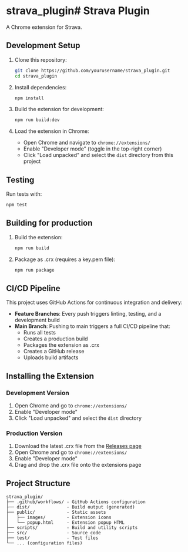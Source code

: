 # strava_plugin# Strava Plugin

A Chrome extension for Strava.

## Development Setup

1. Clone this repository:
   ```bash
   git clone https://github.com/yourusername/strava_plugin.git
   cd strava_plugin
   ```

2. Install dependencies:
   ```bash
   npm install
   ```

3. Build the extension for development:
   ```bash
   npm run build:dev
   ```

4. Load the extension in Chrome:
   - Open Chrome and navigate to `chrome://extensions/`
   - Enable "Developer mode" (toggle in the top-right corner)
   - Click "Load unpacked" and select the `dist` directory from this project

## Testing

Run tests with:
```bash
npm test
```

## Building for production

1. Build the extension:
   ```bash
   npm run build
   ```

2. Package as .crx (requires a key.pem file):
   ```bash
   npm run package
   ```

## CI/CD Pipeline

This project uses GitHub Actions for continuous integration and delivery:

- **Feature Branches**: Every push triggers linting, testing, and a development build
- **Main Branch**: Pushing to main triggers a full CI/CD pipeline that:
  - Runs all tests
  - Creates a production build
  - Packages the extension as .crx
  - Creates a GitHub release
  - Uploads build artifacts

## Installing the Extension

### Development Version
1. Open Chrome and go to `chrome://extensions/`
2. Enable "Developer mode"
3. Click "Load unpacked" and select the `dist` directory

### Production Version
1. Download the latest .crx file from the [Releases page](https://github.com/yourusername/strava_plugin/releases)
2. Open Chrome and go to `chrome://extensions/`
3. Enable "Developer mode"
4. Drag and drop the .crx file onto the extensions page

## Project Structure

```
strava_plugin/
├── .github/workflows/ - GitHub Actions configuration
├── dist/              - Build output (generated)
├── public/            - Static assets
│   ├── images/        - Extension icons
│   └── popup.html     - Extension popup HTML
├── scripts/           - Build and utility scripts
├── src/               - Source code
├── test/              - Test files
└── ... (configuration files)
```